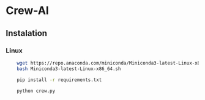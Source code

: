 # Crew-AI

## Instalation

### Linux

```bash
    wget https://repo.anaconda.com/miniconda/Miniconda3-latest-Linux-x86_64.sh
    bash Miniconda3-latest-Linux-x86_64.sh
```




```bash
    pip install -r requirements.txt

    python crew.py
``` 
